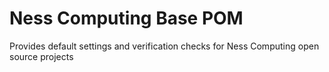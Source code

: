 Ness Computing Base POM
=======================

Provides default settings and verification checks for Ness Computing open source projects

